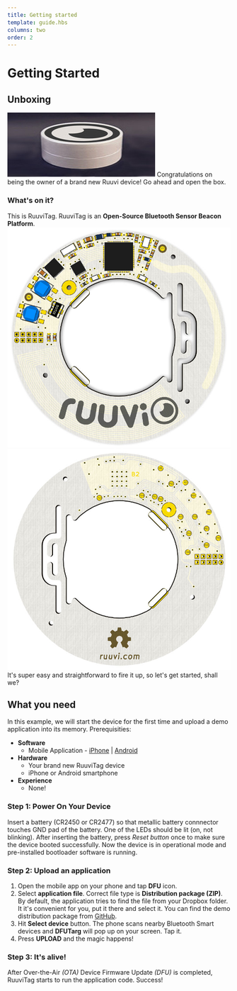 ```yaml
---
title: Getting started
template: guide.hbs
columns: two
order: 2
---
```


# Getting Started

## Unboxing

![](/assets/images/ruuvitag-box.jpg)
Congratulations on being the owner of a brand new Ruuvi device! Go ahead and open the box.

### What's on it?

This is RuuviTag. RuuviTag is an **Open-Source Bluetooth Sensor Beacon Platform**.
![](/assets/images/ruuvitag-top.jpg)
![](/assets/images/ruuvitag-bottom.jpg)
It's super easy and straightforward to fire it up, so let's get started, shall we?

## What you need

In this example, we will start the device for the first time and upload a demo application into its memory. Prerequisities:
* **Software**
  * Mobile Application - [iPhone](https://itunes.apple.com/us/app/nrf-toolbox/id820906058) | [Android](https://play.google.com/store/apps/details?id=no.nordicsemi.android.nrftoolbox)
* **Hardware**
  * Your brand new RuuviTag device
  * iPhone or Android smartphone
* **Experience**
  * None!

### Step 1: Power On Your Device
Insert a battery (CR2450 or CR2477) so that metallic battery connnector touches GND pad of the battery. One of the LEDs should be lit (on, not blinking). After inserting the battery, press _Reset button_ once to make sure the device booted successfully. Now the device is in operational mode and pre-installed bootloader software is running.

### Step 2: Upload an application

1. Open the mobile app on your phone and tap **DFU** icon.
2. Select **application file**. Correct file type is **Distribution package (ZIP)**. By default, the application tries to find the file from your Dropbox folder. It it's convenient for you, put it there and select it. You can find the demo distribution package from [GitHub](https://github.com/ruuvi/ruuvitag_fw/tree/master/production_builds).
3. Hit **Select device** button. The phone scans nearby Bluetooth Smart devices and **DFUTarg** will pop up on your screen. Tap it.
4. Press **UPLOAD** and the magic happens!

### Step 3: It's alive!

After Over-the-Air _(OTA)_ Device Firmware Update _(DFU)_ is completed, RuuviTag starts to run the application code. Success!